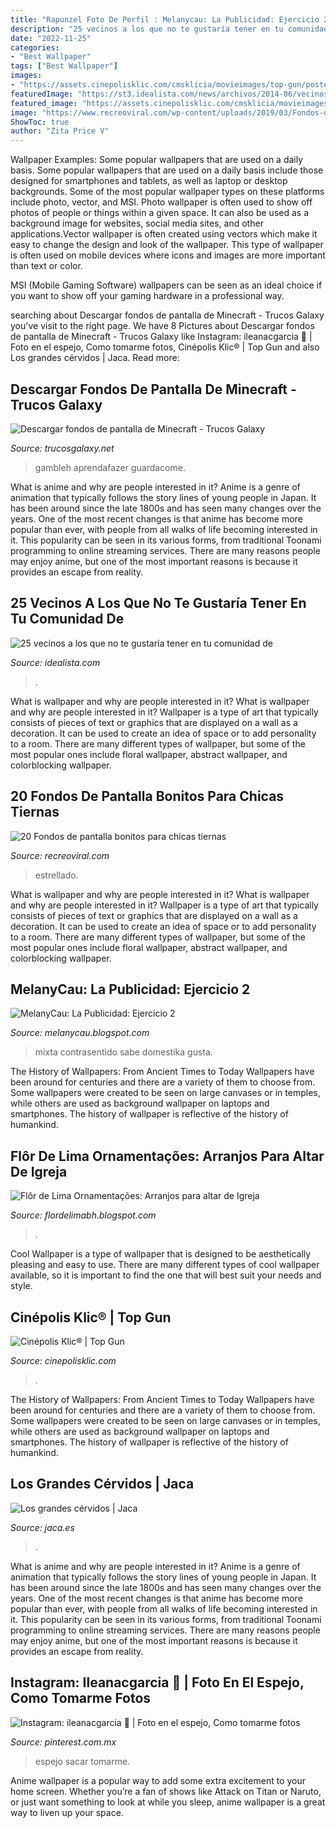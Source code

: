 ```yaml
---
title: "Rapunzel Foto De Perfil : Melanycau: La Publicidad: Ejercicio 2"
description: "25 vecinos a los que no te gustaría tener en tu comunidad de"
date: "2022-11-25"
categories:
- "Best Wallpaper"
tags: ["Best Wallpaper"]
images:
- "https://assets.cinepolisklic.com/cmsklicia/movieimages/top-gun/poster_originalsize_250X375.jpg"
featuredImage: "https://st3.idealista.com/news/archivos/2014-06/vecinos_14.jpg?sv=KFfMWCl_"
featured_image: "https://assets.cinepolisklic.com/cmsklicia/movieimages/top-gun/poster_originalsize_250X375.jpg"
image: "https://www.recreoviral.com/wp-content/uploads/2019/03/Fondos-de-pantalla-estilo-tumblr-15-394x700.jpg"
ShowToc: true
author: "Zita Price V"
---
```



Wallpaper Examples: Some popular wallpapers that are used on a daily basis.
Some popular wallpapers that are used on a daily basis include those designed for smartphones and tablets, as well as laptop or desktop backgrounds. Some of the most popular wallpaper types on these platforms include photo, vector, and MSI. 
Photo wallpaper is often used to show off photos of people or things within a given space. It can also be used as a background image for websites, social media sites, and other applications.Vector wallpaper is often created using vectors which make it easy to change the design and look of the wallpaper. This type of wallpaper is often used on mobile devices where icons and images are more important than text or color. 

MSI (Mobile Gaming Software) wallpapers can be seen as an ideal choice if you want to show off your gaming hardware in a professional way.

	

		
searching about Descargar fondos de pantalla de Minecraft - Trucos Galaxy you've visit to the right page. We have 8 Pictures about Descargar fondos de pantalla de Minecraft - Trucos Galaxy like Instagram: ileanacgarcia 🤍 | Foto en el espejo, Como tomarme fotos, Cinépolis Klic® | Top Gun and also Los grandes cérvidos | Jaca. Read more:
		
    
## Descargar Fondos De Pantalla De Minecraft - Trucos Galaxy

<img loading=lazy src="https://www.trucosgalaxy.net/wp-content/uploads/2017/06/fondo-de-pantalla-minecraft-9.jpg" onerror="this.onerror=null;this.src='https://tse1.mm.bing.net/th?id=OIP.n1lZQPlWJECNkqbXfghurwHaEx&amp;pid=15.1';" alt="Descargar fondos de pantalla de Minecraft - Trucos Galaxy">

_Source: trucosgalaxy.net_

>gambleh aprendafazer guardacome. 

	

What is anime and why are people interested in it?
Anime is a genre of animation that typically follows the story lines of young people in Japan. It has been around since the late 1800s and has seen many changes over the years. One of the most recent changes is that anime has become more popular than ever, with people from all walks of life becoming interested in it. This popularity can be seen in its various forms, from traditional Toonami programming to online streaming services. There are many reasons people may enjoy anime, but one of the most important reasons is because it provides an escape from reality.

    
## 25 Vecinos A Los Que No Te Gustaría Tener En Tu Comunidad De

<img loading=lazy src="https://st3.idealista.com/news/archivos/2014-06/vecinos_14.jpg?sv=KFfMWCl_" onerror="this.onerror=null;this.src='https://tse4.mm.bing.net/th?id=OIP.ML0Rytfliwc7QB9B5FAOBAHaJ6&amp;pid=15.1';" alt="25 vecinos a los que no te gustaría tener en tu comunidad de">

_Source: idealista.com_

>. 

	

What is wallpaper and why are people interested in it?
What is wallpaper and why are people interested in it?
Wallpaper is a type of art that typically consists of pieces of text or graphics that are displayed on a wall as a decoration. It can be used to create an idea of space or to add personality to a room. There are many different types of wallpaper, but some of the most popular ones include floral wallpaper, abstract wallpaper, and colorblocking wallpaper.

    
## 20 Fondos De Pantalla Bonitos Para Chicas Tiernas

<img loading=lazy src="https://www.recreoviral.com/wp-content/uploads/2019/03/Fondos-de-pantalla-estilo-tumblr-15-394x700.jpg" onerror="this.onerror=null;this.src='https://tse2.mm.bing.net/th?id=OIP.p0jmt6Hwlz6w00EvDlFeSQAAAA&amp;pid=15.1';" alt="20 Fondos de pantalla bonitos para chicas tiernas">

_Source: recreoviral.com_

>estrellado. 

	

What is wallpaper and why are people interested in it?
What is wallpaper and why are people interested in it?
Wallpaper is a type of art that typically consists of pieces of text or graphics that are displayed on a wall as a decoration. It can be used to create an idea of space or to add personality to a room. There are many different types of wallpaper, but some of the most popular ones include floral wallpaper, abstract wallpaper, and colorblocking wallpaper.

    
## MelanyCau: La Publicidad: Ejercicio 2

<img loading=lazy src="http://1.bp.blogspot.com/-BwES-bhoL9A/UPgK0GtOgZI/AAAAAAAAAM4/r6Vo2MqaprU/s1600/contrasentido.jpg" onerror="this.onerror=null;this.src='https://tse3.mm.bing.net/th?id=OIP._0Nt8zkYXr0GoD2DrvHQ0wHaLI&amp;pid=15.1';" alt="MelanyCau: La Publicidad: Ejercicio 2">

_Source: melanycau.blogspot.com_

>mixta contrasentido sabe domestika gusta. 

	

The History of Wallpapers: From Ancient Times to Today
Wallpapers have been around for centuries and there are a variety of them to choose from. Some wallpapers were created to be seen on large canvases or in temples, while others are used as background wallpaper on laptops and smartphones. The history of wallpaper is reflective of the history of humankind.

    
## Flôr De Lima Ornamentações: Arranjos Para Altar De Igreja

<img loading=lazy src="https://2.bp.blogspot.com/_PQJipoWqrJ8/TIUYVDxeo_I/AAAAAAAAAHg/9Ujb2n072GI/s1600/Foto0294.jpg" onerror="this.onerror=null;this.src='https://tse2.mm.bing.net/th?id=OIP.hoOXMTuOS-nsJ7XFKVSgAQHaJ4&amp;pid=15.1';" alt="Flôr de Lima Ornamentações: Arranjos para altar de Igreja">

_Source: flordelimabh.blogspot.com_

>. 

	

Cool Wallpaper is a type of wallpaper that is designed to be aesthetically pleasing and easy to use. There are many different types of cool wallpaper available, so it is important to find the one that will best suit your needs and style.

    
## Cinépolis Klic® | Top Gun

<img loading=lazy src="https://assets.cinepolisklic.com/cmsklicia/movieimages/top-gun/poster_originalsize_250X375.jpg" onerror="this.onerror=null;this.src='https://tse4.mm.bing.net/th?id=OIP.U5qbzH4IXv6Jm-5qPBtPoQAAAA&amp;pid=15.1';" alt="Cinépolis Klic® | Top Gun">

_Source: cinepolisklic.com_

>. 

	

The History of Wallpapers: From Ancient Times to Today
Wallpapers have been around for centuries and there are a variety of them to choose from. Some wallpapers were created to be seen on large canvases or in temples, while others are used as background wallpaper on laptops and smartphones. The history of wallpaper is reflective of the history of humankind.

    
## Los Grandes Cérvidos | Jaca

<img loading=lazy src="https://www.jaca.es/sites/default/files/imagecache/imagenAmpliada/imagenes/ciervo_en_el_bosque.jpg" onerror="this.onerror=null;this.src='https://tse2.mm.bing.net/th?id=OIP.AyCUmuZVm46JB0CU-ur7CQHaJ7&amp;pid=15.1';" alt="Los grandes cérvidos | Jaca">

_Source: jaca.es_

>. 

	

What is anime and why are people interested in it?
Anime is a genre of animation that typically follows the story lines of young people in Japan. It has been around since the late 1800s and has seen many changes over the years. One of the most recent changes is that anime has become more popular than ever, with people from all walks of life becoming interested in it. This popularity can be seen in its various forms, from traditional Toonami programming to online streaming services. There are many reasons people may enjoy anime, but one of the most important reasons is because it provides an escape from reality.

    
## Instagram: Ileanacgarcia 🤍 | Foto En El Espejo, Como Tomarme Fotos

<img loading=lazy src="https://i.pinimg.com/736x/10/6e/f8/106ef8f7e50b1909fb96f86af03d9deb.jpg" onerror="this.onerror=null;this.src='https://tse4.mm.bing.net/th?id=OIP.izUDzng0grra5B-cuNtRJQHaMn&amp;pid=15.1';" alt="Instagram: ileanacgarcia 🤍 | Foto en el espejo, Como tomarme fotos">

_Source: pinterest.com.mx_

>espejo sacar tomarme. 

	

Anime wallpaper is a popular way to add some extra excitement to your home screen. Whether you’re a fan of shows like Attack on Titan or Naruto, or just want something to look at while you sleep, anime wallpaper is a great way to liven up your space.

